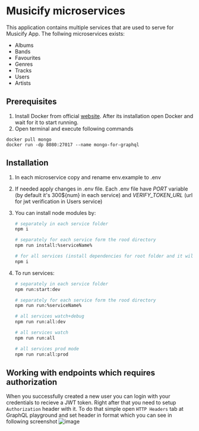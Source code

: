 # Musicify microservices

This application contains multiple services that are used to serve for Musicify App. The follwing microservices exists:

- Albums
- Bands
- Favourites
- Genres
- Tracks
- Users
- Artists

## Prerequisites

1. Install Docker from official [website](https://www.docker.com/products/docker-desktop/). After its installation open Docker and wait for it to start running.
2. Open terminal and execute following commands

```
docker pull mongo
docker run -dp 8080:27017 --name mongo-for-graphql
```

## Installation

1. In each microservice copy and rename env.example to .env
2. If needed apply changes in .env file. Each .env file have _PORT_ variable (by default it's 300${num} in each service)
   and _VERIFY_TOKEN_URL_ (url for jwt verification in Users service)
3. You can install node modules by:

   ```bash
   # separately in each service folder
   npm i

   # separately for each service form the rood directory
   npm run install:%serviceName%

   # for all services (install dependencies for root folder and it will install nested dependencies in postinstall script)
   npm i
   ```

4. To run services:

   ```bash
   # separately in each service folder
   npm run:start:dev

   # separately for each service form the rood directory
   npm run run:%serviceName%

   # all services watch+debug
   npm run run:all:dev

   # all services watch
   npm run run:all

   # all services prod mode
   npm run run:all:prod
   ```

## Working with endpoints which requires authorization

When you successfully created a new user you can login with your credentials to recieve a JWT token.
Right after that you need to setup ```Authorization``` header with it. To do that simple open ```HTTP Headers``` tab at GraphQL playground and set header in format which you can see in following screenshot
![image](https://user-images.githubusercontent.com/62627903/179036056-64f42197-9c9b-4dcd-9f9c-5268efa33d1d.png)

